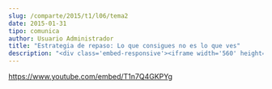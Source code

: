 ```yaml
---
slug: /comparte/2015/t1/l06/tema2
date: 2015-01-31
tipo: comunica
author: Usuario Administrador
title: "Estrategia de repaso: Lo que consigues no es lo que ves"
description: "<div class='embed-responsive'><iframe width='560' height='315' src='https://www.youtube.com/embed/T1n7Q4GKPYg' frameborder='0' allowfullscreen></iframe></div>"
---
```


https://www.youtube.com/embed/T1n7Q4GKPYg
